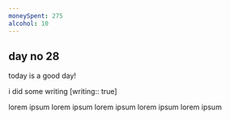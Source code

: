 ```yaml
---
moneySpent: 275
alcohol: 10
---
```

## day no 28
today is a good day!
 

i did some writing [writing:: true]

lorem ipsum lorem ipsum lorem ipsum lorem ipsum lorem ipsum
